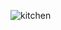 
![kitchen](https://github.com/slmens/PatikaOdevler/assets/99343829/7f440eee-f729-444a-8cfa-4b4f7ac534ef)
